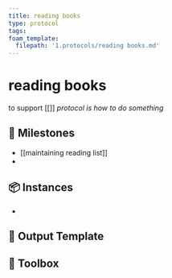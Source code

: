 ```yaml
---
title: reading books
type: protocol
tags:
foam_template:
  filepath: '1.protocols/reading books.md'
---
```

# reading books
to support [[]]
*protocol is how to do something*
## 🥇 Milestones
- [[maintaining reading list]]
- 

## 📦 Instances
- 

## 💾 Output Template


## 🧰 Toolbox

